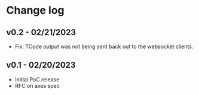 # Change log

## v0.2 - 02/21/2023
- Fix: TCode output was not being sent back out to the websocket clients.

## v0.1 - 02/20/2023
- Initial PoC release
- RFC on axes spec
